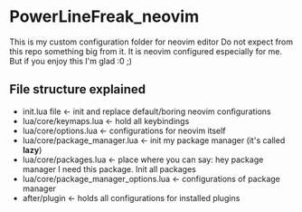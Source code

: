 # PowerLineFreak_neovim


This is my custom configuration folder for neovim editor
Do not expect from this repo something big from it.
It is neovim configured especially for me. 
But if you enjoy this I'm glad :0 ;)

## File structure explained
* init.lua file <- init and replace default/boring neovim configurations
* lua/core/keymaps.lua <- hold all keybindings
* lua/core/options.lua <- configurations for neovim itself
* lua/core/package_manager.lua <- init my package manager (it's called **lazy**)
* lua/core/packages.lua <- place where you can say: hey package manager I need this package. Init all packages
* lua/core/package_manager_options.lua <- configurations of package manager
* after/plugin <- holds all configurations for installed plugins
